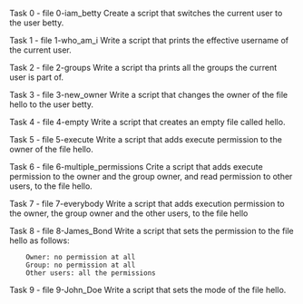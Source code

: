 Task 0 - file 0-iam_betty
	Create a script that switches the current user to the user betty.

Task 1 - file 1-who_am_i
	Write a script that prints the effective username of the current user.

Task 2 - file 2-groups
	Write a script tha prints all the groups the current user is part of.

Task 3 - file 3-new_owner
	Write a script that changes the owner of the file hello to the user betty.

Task 4 - file 4-empty
	Write a script that creates an empty file called hello.

Task 5 - file 5-execute
	Write a script that adds execute permission to the owner of the file hello.

Task 6 - file 6-multiple_permissions
	Crite a script that adds execute permission to the owner and the group owner, and read permission to other users, to the file hello.

Task 7 - file 7-everybody
	Write a script that adds execution permission to the owner, the group owner and the other users, to the file hello

Task 8 - file 8-James_Bond
	Write a script that sets the permission to the file hello as follows:

		Owner: no permission at all
		Group: no permission at all
		Other users: all the permissions

Task 9 - file 9-John_Doe
	Write a script that sets the mode of the file hello.




